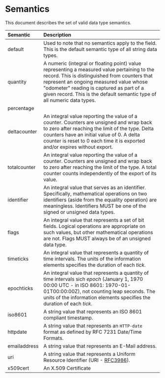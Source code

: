 # Semantics

This document describes the set of valid data type semantics.

Semantic | Description
:---|:---
default | Used to note that no semantics apply to the field. This is the default semantic type of all string data types.
quantity | A numeric (integral or floating point) value representing a measured value pertaining to the record. This is distinguished from counters that represent an ongoing measured value whose "odometer" reading is captured as part of a given record. This is the default semantic type of all numeric data types.
percentage | 
deltacounter | An integral value reporting the value of a counter. Counters are unsigned and wrap back to zero after reaching the limit of the type. Delta counters have an initial value of 0. A delta counter is reset to 0 each time it is exported and/or expires without export.
totalcounter | An integral value reporting the value of a counter. Counters are unsigned and wrap back to zero after reaching the limit of the type. A total counter counts independently of the export of its value.
identifier | An integral value that serves as an identifier. Specifically, mathematical operations on two identifiers (aside from the equality operation) are meaningless. Identifiers MUST be one of the signed or unsigned data types.
flags | An integral value that represents a set of bit fields. Logical operations are appropriate on such values, but other mathematical operations are not. Flags MUST always be of an unsigned data type.
timeticks | An integral value that represents a quantity of time intervals. The units of the information elements specifies the duration of each *tick*.
epochticks | An integral value that represents a quantity of time intervals sich *epoch* (January 1, 1970 00:00 UTC - in ISO 8601: 1970-01-01T00:00:00Z), not counting leap seconds. The units of the information elements specifies the duration of each *tick*.
iso8601 | A string value that represents an ISO 8601 compliant timestamp.
httpdate | A string value that represents an `HTTP-date` format as defined by RFC 7231 Date/Time Formats.
emailaddress | A string value that represents an E-Mail address.
uri | A string value that represents a Uniform Resource Identifier (URI - [RFC3986](https://tools.ietf.org/html/rfc3986)).
x509cert | An X.509 Certificate

